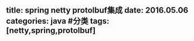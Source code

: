 title: spring netty protolbuf集成
date: 2016.05.06
categories: java #分类
tags: [netty,spring,protolbuf]
---

